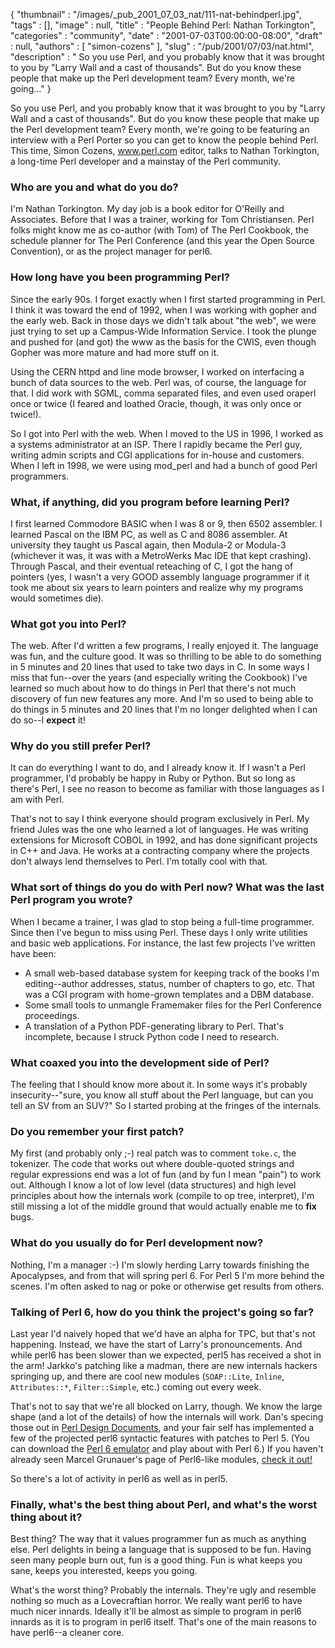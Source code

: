 {
   "thumbnail" : "/images/_pub_2001_07_03_nat/111-nat-behindperl.jpg",
   "tags" : [],
   "image" : null,
   "title" : "People Behind Perl: Nathan Torkington",
   "categories" : "community",
   "date" : "2001-07-03T00:00:00-08:00",
   "draft" : null,
   "authors" : [
      "simon-cozens"
   ],
   "slug" : "/pub/2001/07/03/nat.html",
   "description" : " So you use Perl, and you probably know that it was brought to you by \"Larry Wall and a cast of thousands\". But do you know these people that make up the Perl development team? Every month, we're going..."
}



So you use Perl, and you probably know that it was brought to you by "Larry Wall and a cast of thousands". But do you know these people that make up the Perl development team? Every month, we're going to be featuring an interview with a Perl Porter so you can get to know the people behind Perl. This time, Simon Cozens, www.perl.com editor, talks to Nathan Torkington, a long-time Perl developer and a mainstay of the Perl community.

### Who are you and what do you do?

I'm Nathan Torkington. My day job is a book editor for O'Reilly and Associates. Before that I was a trainer, working for Tom Christiansen. Perl folks might know me as co-author (with Tom) of The Perl Cookbook, the schedule planner for The Perl Conference (and this year the Open Source Convention), or as the project manager for perl6.

### How long have you been programming Perl?

Since the early 90s. I forget exactly when I first started programming in Perl. I think it was toward the end of 1992, when I was working with gopher and the early web. Back in those days we didn't talk about "the web", we were just trying to set up a Campus-Wide Information Service. I took the plunge and pushed for (and got) the www as the basis for the CWIS, even though Gopher was more mature and had more stuff on it.

Using the CERN httpd and line mode browser, I worked on interfacing a bunch of data sources to the web. Perl was, of course, the language for that. I did work with SGML, comma separated files, and even used oraperl once or twice (I feared and loathed Oracle, though, it was only once or twice!).

So I got into Perl with the web. When I moved to the US in 1996, I worked as a systems administrator at an ISP. There I rapidly became the Perl guy, writing admin scripts and CGI applications for in-house and customers. When I left in 1998, we were using mod\_perl and had a bunch of good Perl programmers.

### What, if anything, did you program before learning Perl?

I first learned Commodore BASIC when I was 8 or 9, then 6502 assembler. I learned Pascal on the IBM PC, as well as C and 8086 assembler. At university they taught us Pascal again, then Modula-2 or Modula-3 (whichever it was, it was with a MetroWerks Mac IDE that kept crashing). Through Pascal, and their eventual reteaching of C, I got the hang of pointers (yes, I wasn't a very GOOD assembly language programmer if it took me about six years to learn pointers and realize why my programs would sometimes die).

### What got you into Perl?

The web. After I'd written a few programs, I really enjoyed it. The language was fun, and the culture good. It was so thrilling to be able to do something in 5 minutes and 20 lines that used to take two days in C. In some ways I miss that fun--over the years (and especially writing the Cookbook) I've learned so much about how to do things in Perl that there's not much discovery of fun new features any more. And I'm so used to being able to do things in 5 minutes and 20 lines that I'm no longer delighted when I can do so--I **expect** it!

### Why do you still prefer Perl?

It can do everything I want to do, and I already know it. If I wasn't a Perl programmer, I'd probably be happy in Ruby or Python. But so long as there's Perl, I see no reason to become as familiar with those languages as I am with Perl.

That's not to say I think everyone should program exclusively in Perl. My friend Jules was the one who learned a lot of languages. He was writing extensions for Microsoft COBOL in 1992, and has done significant projects in C++ and Java. He works at a contracting company where the projects don't always lend themselves to Perl. I'm totally cool with that.

### What sort of things do you do with Perl now? What was the last Perl program you wrote?

When I became a trainer, I was glad to stop being a full-time programmer. Since then I've begun to miss using Perl. These days I only write utilities and basic web applications. For instance, the last few projects I've written have been:

-   A small web-based database system for keeping track of the books I'm editing--author addresses, status, number of chapters to go, etc. That was a CGI program with home-grown templates and a DBM database.
-   Some small tools to unmangle Framemaker files for the Perl Conference proceedings.
-   A translation of a Python PDF-generating library to Perl. That's incomplete, because I struck Python code I need to research.

### What coaxed you into the development side of Perl?

The feeling that I should know more about it. In some ways it's probably insecurity--"sure, you know all stuff about the Perl language, but can you tell an SV from an SUV?" So I started probing at the fringes of the internals.

### Do you remember your first patch?

My first (and probably only ;-) real patch was to comment `toke.c`, the tokenizer. The code that works out where double-quoted strings and regular expressions end was a lot of fun (and by fun I mean "pain") to work out. Although I know a lot of low level (data structures) and high level principles about how the internals work (compile to op tree, interpret), I'm still missing a lot of the middle ground that would actually enable me to **fix** bugs.
### What do you usually do for Perl development now?

Nothing, I'm a manager :-) I'm slowly herding Larry towards finishing the Apocalypses, and from that will spring perl 6. For Perl 5 I'm more behind the scenes. I'm often asked to nag or poke or otherwise get results from others.
### Talking of Perl 6, how do you think the project's going so far?

Last year I'd naively hoped that we'd have an alpha for TPC, but that's not happening. Instead, we have the start of Larry's pronouncements. And while perl6 has been slower than we expected, perl5 has received a shot in the arm! Jarkko's patching like a madman, there are new internals hackers springing up, and there are cool new modules (`SOAP::Lite`, `Inline`, `Attributes::*`, `Filter::Simple`, etc.) coming out every week.

That's not to say that we're all blocked on Larry, though. We know the large shape (and a lot of the details) of how the internals will work. Dan's specing those out in [Perl Design Documents](http://dev.perl.org/pdd/), and your fair self has implemented a few of the projected perl6 syntactic features with patches to Perl 5. (You can download the [Perl 6 emulator](http://simon-cozens.org/hacks/perl6.tar.gz) and play about with Perl 6.) If you haven't already seen Marcel Grunauer's page of Perl6-like modules, [check it out!](http://www.codewerk.com/perl6/)

So there's a lot of activity in perl6 as well as in perl5.

### Finally, what's the best thing about Perl, and what's the worst thing about it?

Best thing? The way that it values programmer fun as much as anything else. Perl delights in being a language that is supposed to be fun. Having seen many people burn out, fun is a good thing. Fun is what keeps you sane, keeps you interested, keeps you going.

What's the worst thing? Probably the internals. They're ugly and resemble nothing so much as a Lovecraftian horror. We really want perl6 to have much nicer innards. Ideally it'll be almost as simple to program in perl6 innards as it is to program in perl6 itself. That's one of the main reasons to have perl6--a cleaner core.
